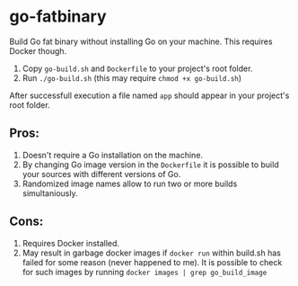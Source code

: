 # go-fatbinary

Build Go fat binary without installing Go on your machine.
This requires Docker though.

1. Copy `go-build.sh` and `Dockerfile` to your project's root folder.
2. Run `./go-build.sh` (this may require `chmod +x go-build.sh`)

After successfull execution a file named `app` should appear in your project's root folder.

## Pros:
1. Doesn't require a Go installation on the machine.
2. By changing Go image version in the `Dockerfile` it is possible to build your sources with different versions of Go.
3. Randomized image names allow to run two or more builds simultaniously.

## Cons:
1. Requires Docker installed.
2. May result in garbage docker images if `docker run` within build.sh has failed for some reason (never happened to me). It is possible to check for such images by running `docker images | grep go_build_image`
